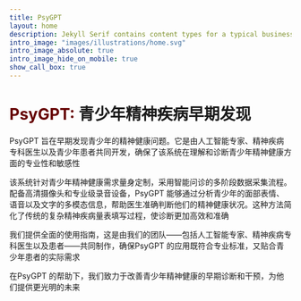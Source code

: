 ```yaml
---
title: PsyGPT
layout: home
description: Jekyll Serif contains content types for a typical business website. The theme is fully responsive, blazing fast and artfully illustrated.
intro_image: "images/illustrations/home.svg"
intro_image_absolute: true
intro_image_hide_on_mobile: true
show_call_box: true
---
```


# <font color="#660000">PsyGPT: </font>青少年精神疾病早期发现

PsyGPT 旨在早期发现青少年的精神健康问题。它是由人工智能专家、精神疾病专科医生以及青少年患者共同开发，确保了该系统在理解和诊断青少年精神健康方面的专业性和敏感性

该系统针对青少年精神健康需求量身定制，采用智能问诊的多阶段数据采集流程。配备高清摄像头和专业级录音设备，PsyGPT 能够通过分析青少年的面部表情、语音以及文字的多模态信息，帮助医生准确判断他们的精神健康状况。这种方法简化了传统的复杂精神疾病量表填写过程，使诊断更加高效和准确

我们提供全面的使用指南，这是由我们的团队——包括人工智能专家、精神疾病专科医生以及患者——共同制作，确保PsyGPT 的应用既符合专业标准，又贴合青少年患者的实际需求

在PsyGPT 的帮助下，我们致力于改善青少年精神健康的早期诊断和干预，为他们提供更光明的未来